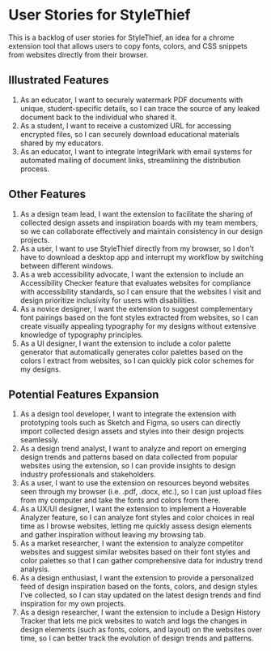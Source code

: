 # User Stories for StyleThief

This is a backlog of user stories for StyleThief, an idea for a chrome extension tool that allows users to copy fonts, colors, and CSS snippets from websites directly from their browser.

## Illustrated Features

1. As an educator, I want to securely watermark PDF documents with unique, student-specific details, so I can trace the source of any leaked document back to the individual who shared it.
2. As a student, I want to receive a customized URL for accessing encrypted files, so I can securely download educational materials shared by my educators.
3. As an educator, I want to integrate IntegriMark with email systems for automated mailing of document links, streamlining the distribution process.

## Other Features

1. As a design team lead, I want the extension to facilitate the sharing of collected design assets and inspiration boards with my team members, so we can collaborate effectively and maintain consistency in our design projects.
2. As a user, I want to use StyleThief directly from my browser, so I don’t have to download a desktop app and interrupt my workflow by switching between different windows.
3. As a web accessibility advocate, I want the extension to include an Accessibility Checker feature that evaluates websites for compliance with accessibility standards, so I can ensure that the websites I visit and design prioritize inclusivity for users with disabilities.
4. As a novice designer, I want the extension to suggest complementary font pairings based on the font styles extracted from websites, so I can create visually appealing typography for my designs without extensive knowledge of typography principles.
5. As a UI designer, I want the extension to include a color palette generator that automatically generates color palettes based on the colors I extract from websites, so I can quickly pick color schemes for my designs.

## Potential Features Expansion

1. As a design tool developer, I want to integrate the extension with prototyping tools such as Sketch and Figma, so users can directly import collected design assets and styles into their design projects seamlessly.
2. As a design trend analyst, I want to analyze and report on emerging design trends and patterns based on data collected from popular websites using the extension, so I can provide insights to design industry professionals and stakeholders.
3. As a user, I want to use the extension on resources beyond websites seen through my browser (i.e. .pdf, .docx, etc.), so I can just upload files from my computer and take the fonts and colors from there.
4. As a UX/UI designer, I want the extension to implement a Hoverable Analyzer feature, so I can analyze font styles and color choices in real time as I browse websites, letting me quickly assess design elements and gather inspiration without leaving my browsing tab.
5. As a market researcher, I want the extension to analyze competitor websites and suggest similar websites based on their font styles and color palettes so that I can gather comprehensive data for industry trend analysis.
6. As a design enthusiast, I want the extension to provide a personalized feed of design inspiration based on the fonts, colors, and design styles I've collected, so I can stay updated on the latest design trends and find inspiration for my own projects.
7. As a design researcher, I want the extension to include a Design History Tracker that lets me pick websites to watch and logs the changes in design elements (such as fonts, colors, and layout) on the websites over time, so I can better track the evolution of design trends and patterns.
